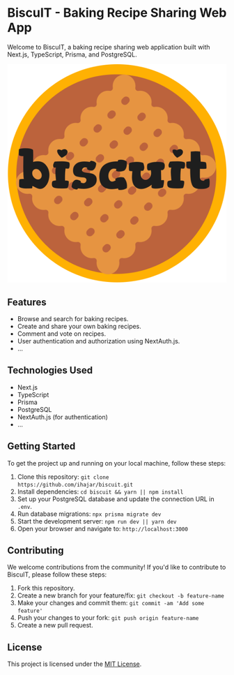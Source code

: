 # BiscuIT - Baking Recipe Sharing Web App

Welcome to BiscuIT, a baking recipe sharing web application built with Next.js, TypeScript, Prisma, and PostgreSQL.

 <p align="center">
  <img src="https://github.com/ihajar/biscuit/blob/start-branch/public/logo.svg" alt="BiscuIT Logo">
</p>


## Features

- Browse and search for baking recipes.
- Create and share your own baking recipes.
- Comment and vote on recipes.
- User authentication and authorization using NextAuth.js.
- ...

## Technologies Used

- Next.js
- TypeScript
- Prisma
- PostgreSQL
- NextAuth.js (for authentication)
- ...

## Getting Started

To get the project up and running on your local machine, follow these steps:

1. Clone this repository: `git clone https://github.com/ihajar/biscuit.git`
2. Install dependencies: `cd biscuit && yarn || npm install`
3. Set up your PostgreSQL database and update the connection URL in `.env`.
4. Run database migrations: `npx prisma migrate dev`
5. Start the development server: `npm run dev || yarn dev`
6. Open your browser and navigate to: `http://localhost:3000`

## Contributing

We welcome contributions from the community! If you'd like to contribute to BiscuIT, please follow these steps:

1. Fork this repository.
2. Create a new branch for your feature/fix: `git checkout -b feature-name`
3. Make your changes and commit them: `git commit -am 'Add some feature'`
4. Push your changes to your fork: `git push origin feature-name`
5. Create a new pull request.

## License

This project is licensed under the [MIT License](LICENSE).

